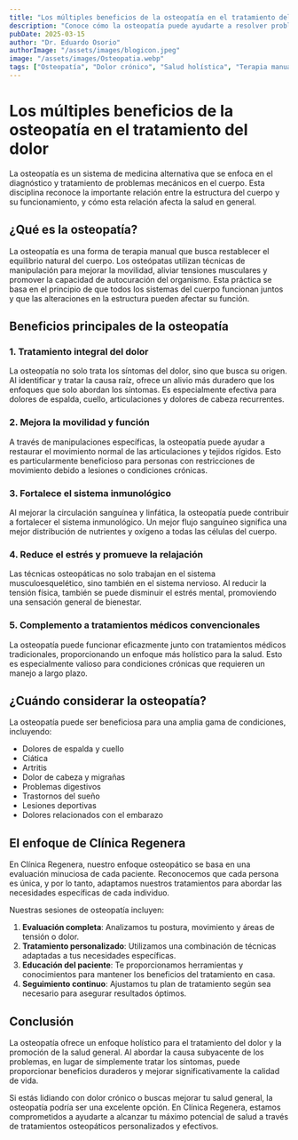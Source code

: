 ```yaml
---
title: "Los múltiples beneficios de la osteopatía en el tratamiento del dolor"
description: "Conoce cómo la osteopatía puede ayudarte a resolver problemas de dolor crónico y mejorar tu salud general a través de un enfoque holístico y terapias manuales."
pubDate: 2025-03-15
author: "Dr. Eduardo Osorio"
authorImage: "/assets/images/blogicon.jpeg"
image: "/assets/images/Osteopatia.webp"
tags: ["Osteopatía", "Dolor crónico", "Salud holística", "Terapia manual"]
---
```


# Los múltiples beneficios de la osteopatía en el tratamiento del dolor

La osteopatía es un sistema de medicina alternativa que se enfoca en el diagnóstico y tratamiento de problemas mecánicos en el cuerpo. Esta disciplina reconoce la importante relación entre la estructura del cuerpo y su funcionamiento, y cómo esta relación afecta la salud en general.

## ¿Qué es la osteopatía?

La osteopatía es una forma de terapia manual que busca restablecer el equilibrio natural del cuerpo. Los osteópatas utilizan técnicas de manipulación para mejorar la movilidad, aliviar tensiones musculares y promover la capacidad de autocuración del organismo. Esta práctica se basa en el principio de que todos los sistemas del cuerpo funcionan juntos y que las alteraciones en la estructura pueden afectar su función.

## Beneficios principales de la osteopatía

### 1. Tratamiento integral del dolor

La osteopatía no solo trata los síntomas del dolor, sino que busca su origen. Al identificar y tratar la causa raíz, ofrece un alivio más duradero que los enfoques que solo abordan los síntomas. Es especialmente efectiva para dolores de espalda, cuello, articulaciones y dolores de cabeza recurrentes.

### 2. Mejora la movilidad y función

A través de manipulaciones específicas, la osteopatía puede ayudar a restaurar el movimiento normal de las articulaciones y tejidos rígidos. Esto es particularmente beneficioso para personas con restricciones de movimiento debido a lesiones o condiciones crónicas.

### 3. Fortalece el sistema inmunológico

Al mejorar la circulación sanguínea y linfática, la osteopatía puede contribuir a fortalecer el sistema inmunológico. Un mejor flujo sanguíneo significa una mejor distribución de nutrientes y oxígeno a todas las células del cuerpo.

### 4. Reduce el estrés y promueve la relajación

Las técnicas osteopáticas no solo trabajan en el sistema musculoesquelético, sino también en el sistema nervioso. Al reducir la tensión física, también se puede disminuir el estrés mental, promoviendo una sensación general de bienestar.

### 5. Complemento a tratamientos médicos convencionales

La osteopatía puede funcionar eficazmente junto con tratamientos médicos tradicionales, proporcionando un enfoque más holístico para la salud. Esto es especialmente valioso para condiciones crónicas que requieren un manejo a largo plazo.

## ¿Cuándo considerar la osteopatía?

La osteopatía puede ser beneficiosa para una amplia gama de condiciones, incluyendo:

- Dolores de espalda y cuello
- Ciática
- Artritis
- Dolor de cabeza y migrañas
- Problemas digestivos
- Trastornos del sueño
- Lesiones deportivas
- Dolores relacionados con el embarazo

## El enfoque de Clínica Regenera

En Clínica Regenera, nuestro enfoque osteopático se basa en una evaluación minuciosa de cada paciente. Reconocemos que cada persona es única, y por lo tanto, adaptamos nuestros tratamientos para abordar las necesidades específicas de cada individuo.

Nuestras sesiones de osteopatía incluyen:

1. **Evaluación completa**: Analizamos tu postura, movimiento y áreas de tensión o dolor.
2. **Tratamiento personalizado**: Utilizamos una combinación de técnicas adaptadas a tus necesidades específicas.
3. **Educación del paciente**: Te proporcionamos herramientas y conocimientos para mantener los beneficios del tratamiento en casa.
4. **Seguimiento continuo**: Ajustamos tu plan de tratamiento según sea necesario para asegurar resultados óptimos.

## Conclusión

La osteopatía ofrece un enfoque holístico para el tratamiento del dolor y la promoción de la salud general. Al abordar la causa subyacente de los problemas, en lugar de simplemente tratar los síntomas, puede proporcionar beneficios duraderos y mejorar significativamente la calidad de vida.

Si estás lidiando con dolor crónico o buscas mejorar tu salud general, la osteopatía podría ser una excelente opción. En Clínica Regenera, estamos comprometidos a ayudarte a alcanzar tu máximo potencial de salud a través de tratamientos osteopáticos personalizados y efectivos.